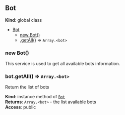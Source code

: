 <a name="Bot"></a>

## Bot
**Kind**: global class  

* [Bot](#Bot)
    * [new Bot()](#new_Bot_new)
    * [.getAll()](#Bot+getAll) ⇒ <code>Array.&lt;bot&gt;</code>

<a name="new_Bot_new"></a>

### new Bot()
This service is used to get all available bots information.

<a name="Bot+getAll"></a>

### bot.getAll() ⇒ <code>Array.&lt;bot&gt;</code>
Return the list of bots

**Kind**: instance method of [<code>Bot</code>](#Bot)  
**Returns**: <code>Array.&lt;bot&gt;</code> - the list available bots  
**Access**: public  
